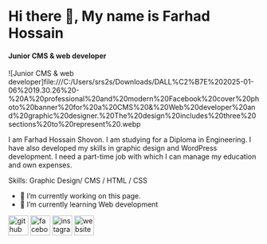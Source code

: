 # Hi there 👋, My name is Farhad Hossain
#### Junior CMS & web developer
![Junior CMS & web developer]file:///C:/Users/srs2s/Downloads/DALL%C2%B7E%202025-01-06%2019.30.26%20-%20A%20professional%20and%20modern%20Facebook%20cover%20photo%20banner%20for%20a%20CMS%20&%20Web%20developer%20and%20graphic%20designer.%20The%20design%20includes%20three%20sections%20to%20represent%20.webp

I am Farhad Hossain Shovon. I am studying for a Diploma in Engineering. I have also developed my skills in graphic design and WordPress development. I need a part-time job with which I can manage my education and own expenses.

Skills:  Graphic Design/ CMS / HTML / CSS

- 🔭 I’m currently working on this page. 
- 🌱 I’m currently learning Web development 


[<img src='https://cdn.jsdelivr.net/npm/simple-icons@3.0.1/icons/github.svg' alt='github' height='40'>](https://github.com/farhad226)  [<img src='https://cdn.jsdelivr.net/npm/simple-icons@3.0.1/icons/facebook.svg' alt='facebook' height='40'>](https://www.facebook.com/md.shovon.927543)  [<img src='https://cdn.jsdelivr.net/npm/simple-icons@3.0.1/icons/instagram.svg' alt='instagram' height='40'>](https://www.instagram.com/farhad.hossain000/)  [<img src='https://cdn.jsdelivr.net/npm/simple-icons@3.0.1/icons/icloud.svg' alt='website' height='40'>](https://portfolio.iftprivateltd.com)  

